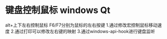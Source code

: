 # 键盘控制鼠标 windows Qt
alt+上下左右控制鼠标
F6/F7分别为鼠标的左右按键
1.通过修改宏控制鼠标移动速度
2.通过打印可以修改左右键的映射
3.通过windows-api-hook进行键盘监听
